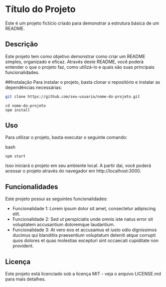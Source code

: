 # Título do Projeto
Este é um projeto fictício criado para demonstrar a estrutura básica de um README.

## Descrição
Este projeto tem como objetivo demonstrar como criar um README simples, organizado e eficaz. Através deste README, você poderá entender o que o projeto faz, como utilizá-lo e quais são suas principais funcionalidades.

##Instalação
Para instalar o projeto, basta clonar o repositório e instalar as dependências necessárias:

```bash
git clone https://github.com/seu-usuario/nome-do-projeto.git
```
```
cd nome-do-projeto
npm install
```
## Uso
Para utilizar o projeto, basta executar o seguinte comando:

bash
```Copy code
npm start
```
Isso iniciará o projeto em seu ambiente local. A partir daí, você poderá acessar o projeto através do navegador em http://localhost:3000.

## Funcionalidades
Este projeto possui as seguintes funcionalidades:

* Funcionalidade 1: Lorem ipsum dolor sit amet, consectetur adipiscing elit.
* Funcionalidade 2: Sed ut perspiciatis unde omnis iste natus error sit voluptatem accusantium doloremque laudantium.
* Funcionalidade 3: At vero eos et accusamus et iusto odio dignissimos ducimus qui blanditiis praesentium voluptatum deleniti atque corrupti quos dolores et quas molestias excepturi sint occaecati cupiditate non provident.

## Licença
Este projeto está licenciado sob a licença MIT - veja o arquivo LICENSE.md para mais detalhes.
